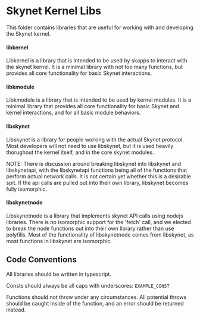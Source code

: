 # Skynet Kernel Libs

This folder contains libraries that are useful for working with and developing
the Skynet kernel.

#### libkernel

Libkernel is a library that is intended to be used by skapps to interact with
the skynet kernel. It is a minimal library with not too many functions, but
provides all core functionality for basic Skynet interactions.

#### libkmodule

Libkmodule is a library that is intended to be used by kernel modules. It is a
minimal library that provides all core functionality for basic Skynet and
kernel interactions, and for all basic module behaviors.

#### libskynet

Libskynet is a library for people working with the actual Skynet protocol. Most
developers will not need to use libskynet, but it is used heavily thorughout
the kernel itself, and in the core skynet modules.

NOTE: There is discussion around breaking libskynet into libskynet and
libskynetapi, with the libskynetapi functions being all of the functions that
perform actual network calls. It is not certain yet whether this is a desirable
spit. If the api calls are pulled out into their own library, libskynet becomes
fully isomorphic.

#### libskynetnode

Libskynetnode is a library that implements skynet API calls using nodejs
libraries. There is no isomorphic support for the 'fetch' call, and we elected
to break the node functions out into their own library rather than use
polyfills. Most of the functionality of libskynetnode comes from libskynet, as
most functions in libskynet are isomorphic.

## Code Conventions

All libraries should be written in typescript.

Consts should always be all caps with underscores: `EXAMPLE_CONST`

Functions should not throw under any circumstances. All potential throws should
be caught inside of the function, and an error should be returned instead.
